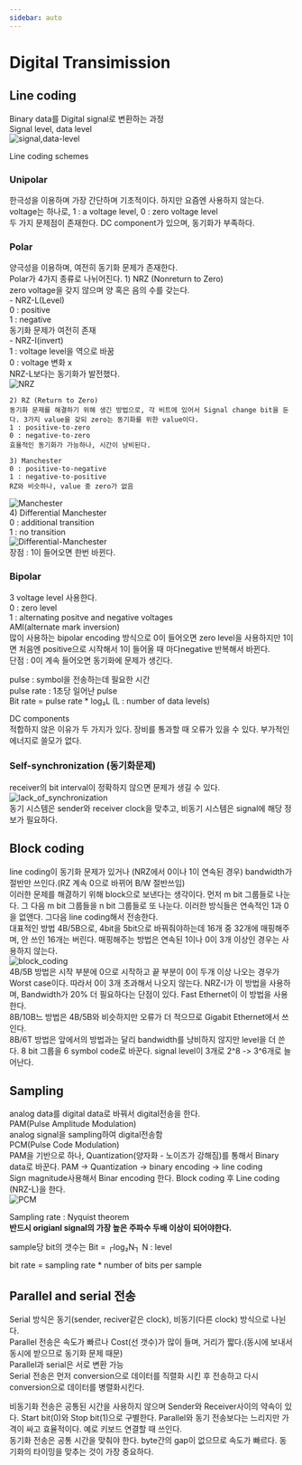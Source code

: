 ```yaml
---
sidebar: auto
---
```

# Digital Transimission
## Line coding  
Binary data를 Digital signal로 변환하는 과정  
Signal level, data level  
![signal,data-level](/images/Data_Communication/signal,data-level.JPG)  

Line coding schemes
### Unipolar  
한극성을 이용하며 가장 간단하며 기초적이다. 하지만 요즘엔 사용하지 않는다.  
voltage는 하나로, 1 : a voltage level, 0 : zero voltage level  
두 가지 문제점이 존재한다. DC component가 있으며, 동기화가 부족하다.  

### Polar  
양극성을 이용하며, 여전히 동기화 문제가 존재한다.  
Polar가 4가지 종류로 나뉘어진다. 
	1) NRZ (Nonreturn to Zero)  
	zero voltage을 갖지 않으며 양 혹은 음의 수를 갖는다.  
	- NRZ-L(Level)  
		0 : positive  
		1 : negative  
		동기화 문제가 여전히 존재  
	- NRZ-I(invert)  
		1 : voltage level을 역으로 바꿈  
		0 : voltage 변화 x  
		NRZ-L보다는 동기화가 발전했다.  
![NRZ](/images/Data_Communication/NRZ.JPG)  

	2) RZ (Return to Zero)  
	동기화 문제를 해결하기 위해 생긴 방법으로, 각 비트에 있어서 Signal change bit을 둔다. 3가지 value을 갖되 zero는 동기화를 위한 value이다.  
	1 : positive-to-zero  
	0 : negative-to-zero  
	효율적인 동기화가 가능하나, 시간이 낭비된다.  

	3) Manchester  
	0 : positive-to-negative  
	1 : negative-to-positive  
	RZ와 비슷하나, value 중 zero가 없음  
![Manchester](/images/Data_Communication/Manchester.JPG)  
	4) Differential Manchester  
	0 : additional transition  
	1 : no transition  
![Differential-Manchester](/images/Data_Communication/Differential-Manchester.JPG)  
	장점 : 1이 들어오면 한번 바뀐다.  

### Bipolar  
3 voltage level 사용한다.  
0 : zero level  
1 : alternating positve and negative voltages  
AMI(alternate mark inversion)  
많이 사용하는 bipolar encoding 방식으로 0이 들어오면 zero level을 사용하지만 1이면 처음엔 positive으로 시작해서 1이 들어올 때 마다negative 반복해서 바뀐다.  
단점 : 0이 계속 들어오면 동기화에 문제가 생긴다.  

pulse : symbol을 전송하는데 필요한 시간  
pulse rate : 1초당 일어난 pulse  
Bit rate = pulse rate * log₂L (L : number of data levels)  

DC components  
적합하지 않은 이유가 두 가지가 있다. 장비를 통과할 때 오류가 있을 수 있다. 부가적인 에너지로 쓸모가 없다.  

### Self-synchronization (동기화문제)  
receiver의 bit interval이 정확하지 않으면 문제가 생길 수 있다.
![lack_of_synchronization](/images/Data_Communication/lack_of_synchronization.JPG)  
동기 시스템은 sender와 receiver clock을 맞추고, 비동기 시스템은 signal에 해당 정보가 필요하다.  

## Block coding  
line coding이 동기화 문제가 있거나 (NRZ에서 0이나 1이 연속된 경우) bandwidth가 절반만 쓰인다.(RZ 계속 0으로 바뀌어 B/W 절반쓰임)  
이러한 문제를 해겷하기 위해 block으로 보낸다는 생각이다. 먼저 m bit 그룹들로 나눈다. 그 다음 m bit 그룹들을 n bit 그룹들로 또 나눈다. 이러한 방식들은 연속적인 1과 0을 없앤다. 그다음 line coding해서 전송한다.  
대표적인 방법 4B/5B으로, 4bit을 5bit으로 바꿔줘야하는데 16개 중 32개에 매핑해주며, 안 쓰인 16개는 버린다. 매핑해주는 방법은 연속된 1이나 0이 3개 이상인 경우는 사용하지 않는다.  
![block_coding](/images/Data_Communication/block_coding.JPG)  
4B/5B 방법은 시작 부분에 0으로 시작하고 끝 부분이 0이 두개 이상 나오는 경우가 Worst case이다. 따라서 0이 3개 초과해서 나오지 않는다.  NRZ-I가 이 방법을 사용하며, Bandwidth가 20% 더 필요하다는 단점이 있다. Fast Ethernet이 이 방법을 사용한다.  
8B/10B느 방법은 4B/5B와 비슷하지만 오류가 더 적으므로 Gigabit Ethernet에서 쓰인다.  
8B/6T 방법은 앞에서의 방법과는 달리 bandwidth를 낭비하지 않지만 level을 더 쓴다. 8 bit 그룹을 6 symbol code로 바꾼다. signal level이 3개로 2^8 -> 3^6개로 늘어난다.

## **Sampling**  
analog data를 digital data로 바꿔서 digital전송을 한다.  
PAM(Pulse Amplitude Modulation)  
analog signal을 sampling하여 digital전송함  
PCM(Pulse Code Modulation)  
PAM을 기반으로 하나, Quantization(양자화 - 노이즈가 강해짐)를 통해서 Binary data로 바꾼다. PAM -> Quantization -> binary encoding -> line coding  
Sign magnitude사용해서 Binar encoding 한다. Block coding 후 Line coding (NRZ-L)을 한다.  
![PCM](/images/Data_Communication/PCM.JPG)  

Sampling rate : Nyquist theorem  
**반드시 origianl signal의 가장 높은 주파수 두배 이상이 되어야한다.**  

sample당 bit의 갯수는 Bit = ┌log₂N┐ N : level  

bit rate = sampling rate * number of bits per sample  

## Parallel and serial 전송  
Serial 방식은 동기(sender, reciver같은 clock), 비동기(다른 clock) 방식으로 나뉜다.  
Parallel 전송은 속도가 빠르나 Cost(선 갯수)가 많이 들며, 거리가 짧다.(동시에 보내서 동시에 받으므로 동기화 문제 때문)  
Parallel과 serial은 서로 변환 가능  
Serial 전송은 먼저 conversion으로 데이터를 직렬화 시킨 후 전송하고 다시 conversion으로 데이터를 병렬화시킨다.  

비동기화 전송은 공통된 시간을 사용하지 않으며 Sender와 Receiver사이의 약속이 있다. Start bit(0)와 Stop bit(1)으로 구별한다. Parallel와 동기 전송보다는 느리지만 가격이 싸고 효율적이다. 예로 키보드 연결할 때 쓰인다.  
동기화 전송은 공통 시간을 맞춰야 한다. byte간의 gap이 없으므로 속도가 빠르다. 동기화의 타이밍을 맞추는 것이 가장 중요하다.  